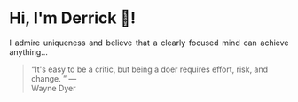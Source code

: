 # Hi, I'm Derrick 👋!
<p align="justify">I admire uniqueness and believe that a clearly focused mind can achieve anything...</p> 
<!-- #quote-start -->
<blockquote>&ldquo;It's easy to be a critic, but being a doer requires effort, risk, and change.  &rdquo; &mdash; <footer>Wayne Dyer</footer></blockquote>
<!-- #quote-end -->
